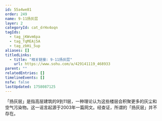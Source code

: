 ```yaml
---
id: 55a4we81
order: 249
name: 9-11扬灰层
layer: 2
categoryId: cat_drHx4oqn
tagIds:
  - tag_jKWvm6pa
  - tag_TqMEAj5A
  - tag_zbHi_5up
aliases: []
titledLinks:
  - title: "相关链接: 9-11扬灰层"
    url: https://www.sohu.com/a/429141119_468933
parent: ""
relatedEntries: []
timelineEvents: []
nsfw: false
lastUpdated: 1758087125
---
```


「扬灰层」是指高层建筑的9到11层，一种理论认为这些楼层会积聚更多的灰尘和空气污染物。这一谣言起源于2003年一篇网文。经查证，所谓的「扬灰层」并不存在。